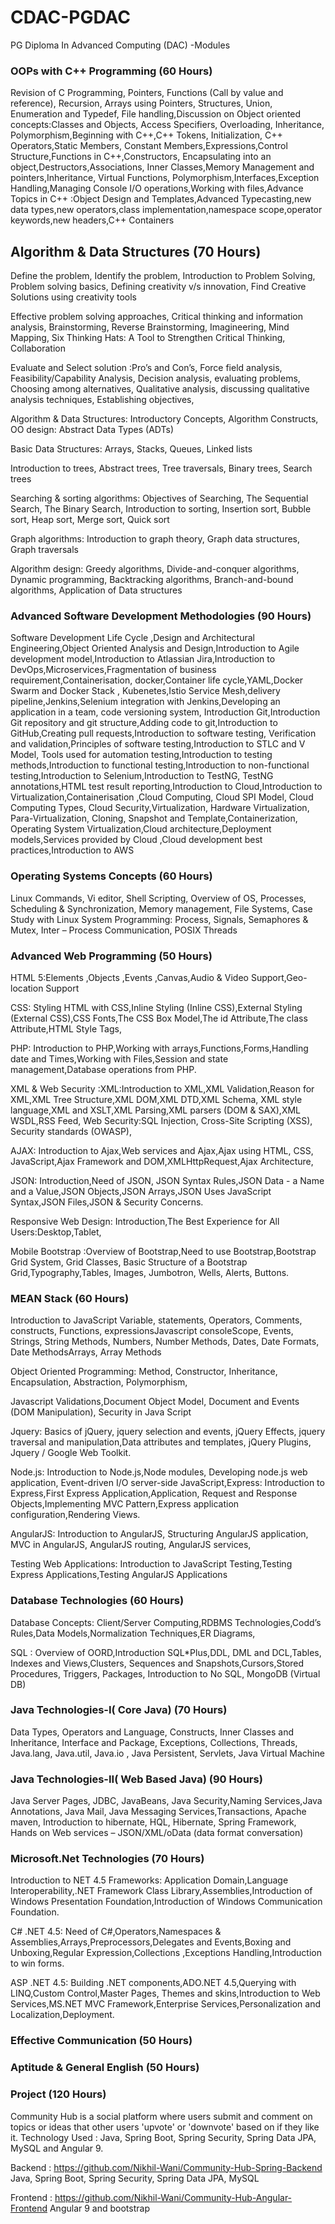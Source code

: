 # CDAC-PGDAC

PG Diploma In Advanced Computing (DAC) -Modules

### OOPs with C++ Programming                                                 (60 Hours)  
  
Revision of C Programming, Pointers, Functions (Call by value and reference), Recursion, Arrays using Pointers, Structures, Union, Enumeration and Typedef, File handling,Discussion on Object oriented concepts:Classes and Objects, Access Specifiers, Overloading, Inheritance, Polymorphism,Beginning with C++,C++ Tokens, Initialization, C++ Operators,Static Members, Constant Members,Expressions,Control Structure,Functions in C++,Constructors, Encapsulating into an object,Destructors,Associations, Inner Classes,Memory Management and pointers,Inheritance, Virtual Functions, Polymorphism,Interfaces,Exception Handling,Managing Console I/O operations,Working with files,Advance Topics in C++ :Object Design and Templates,Advanced Typecasting,new data types,new operators,class implementation,namespace scope,operator keywords,new headers,C++ Containers

## Algorithm & Data Structures                                                (70 Hours) 
  
Define the problem, Identify the problem, Introduction to Problem Solving, Problem solving basics, Defining creativity v/s innovation, Find Creative Solutions using creativity tools

Effective problem solving approaches, Critical thinking and information analysis, Brainstorming, Reverse Brainstorming, Imagineering, Mind Mapping, Six Thinking Hats: A Tool to Strengthen Critical Thinking, Collaboration

Evaluate and Select solution :Pro’s and Con’s, Force field analysis, Feasibility/Capability Analysis, Decision analysis, evaluating problems, Choosing among alternatives, Qualitative analysis, discussing qualitative analysis techniques, Establishing objectives, 

Algorithm & Data Structures: Introductory Concepts, Algorithm Constructs, OO design: Abstract Data Types (ADTs)

Basic Data Structures: Arrays, Stacks, Queues, Linked lists

Introduction to trees, Abstract trees, Tree traversals, Binary trees, Search trees

Searching & sorting algorithms: Objectives of Searching, The Sequential Search, The Binary Search, Introduction to sorting, Insertion sort, Bubble sort, Heap sort, Merge sort, Quick sort

Graph algorithms: Introduction to graph theory, Graph data structures, Graph traversals

Algorithm design: Greedy algorithms, Divide-and-conquer algorithms, Dynamic programming, Backtracking algorithms, Branch-and-bound algorithms, Application of Data structures

### Advanced Software Development Methodologies  (90 Hours)
  
Software Development Life Cycle ,Design and Architectural Engineering,Object Oriented Analysis and Design,Introduction to Agile development model,Introduction to Atlassian Jira,Introduction to DevOps,Microservices,Fragmentation of business requirement,Containerisation, docker,Container life cycle,YAML,Docker Swarm and Docker Stack , Kubenetes,Istio Service Mesh,delivery pipeline,Jenkins,Selenium integration with Jenkins,Developing an application in a team, code versioning system, Introduction Git,Introduction Git repository and git structure,Adding code to git,Introduction to GitHub,Creating pull requests,Introduction to software testing, Verification and validation,Principles of software testing,Introduction to STLC and V Model, Tools used for automation testing,Introduction to testing methods,Introduction to functional testing,Introduction to non-functional testing,Introduction to Selenium,Introduction to TestNG, TestNG annotations,HTML test result reporting,Introduction to Cloud,Introduction to Virtualization,Containerisation ,Cloud Computing, Cloud SPI Model, Cloud Computing Types, Cloud Security,Virtualization, Hardware Virtualization, Para-Virtualization, Cloning, Snapshot and Template,Containerization, Operating System Virtualization,Cloud architecture,Deployment models,Services provided by Cloud ,Cloud development best practices,Introduction to AWS

### Operating Systems Concepts      (60 Hours)
  
Linux Commands, Vi editor, Shell Scripting, Overview of OS, Processes, Scheduling & Synchronization, Memory management, File Systems, Case Study with Linux System Programming: Process, Signals, Semaphores & Mutex, Inter – Process Communication, POSIX Threads

### Advanced Web Programming     (50 Hours)
  
HTML 5:Elements ,Objects ,Events ,Canvas,Audio & Video Support,Geo-location Support

CSS: Styling HTML with CSS,Inline Styling (Inline CSS),External Styling (External CSS),CSS Fonts,The CSS Box Model,The id Attribute,The class Attribute,HTML Style Tags,

PHP: Introduction to PHP,Working with arrays,Functions,Forms,Handling date and Times,Working with Files,Session and state management,Database operations from PHP.

XML & Web Security :XML:Introduction to XML,XML Validation,Reason for XML,XML Tree Structure,XML DOM,XML DTD,XML Schema, XML style language,XML and XSLT,XML Parsing,XML parsers (DOM & SAX),XML WSDL,RSS Feed, Web Security:SQL Injection, Cross-Site Scripting (XSS), Security standards (OWASP),

AJAX: Introduction to Ajax,Web services and Ajax,Ajax using HTML, CSS, JavaScript,Ajax Framework and DOM,XMLHttpRequest,Ajax Architecture,

JSON: Introduction,Need of JSON, JSON Syntax Rules,JSON Data - a Name and a Value,JSON Objects,JSON Arrays,JSON Uses JavaScript Syntax,JSON Files,JSON & Security Concerns.

Responsive Web Design: Introduction,The Best Experience for All Users:Desktop,Tablet, 

Mobile Bootstrap :Overview of Bootstrap,Need to use Bootstrap,Bootstrap Grid System, Grid Classes, Basic Structure of a Bootstrap Grid,Typography,Tables, Images, Jumbotron, Wells, Alerts, Buttons.

### MEAN Stack    (60 Hours)  
  
Introduction to JavaScript Variable, statements, Operators, Comments, constructs, Functions, expressionsJavascript consoleScope, Events, Strings, String Methods, Numbers, Number Methods, Dates, Date Formats, Date MethodsArrays, Array Methods

Object Oriented Programming: Method, Constructor, Inheritance, Encapsulation, Abstraction, Polymorphism,

Javascript Validations,Document Object Model, Document and Events (DOM Manipulation), Security in Java Script

Jquery: Basics of jQuery, jquery selection and events, jQuery Effects, jquery traversal and manipulation,Data attributes and templates, jQuery Plugins, Jquery / Google Web Toolkit.

Node.js: Introduction to Node.js,Node modules, Developing node.js web application, Event-driven I/O server-side JavaScript,Express: Introduction to Express,First Express Application,Application, Request and Response Objects,Implementing MVC Pattern,Express application configuration,Rendering Views.

AngularJS: Introduction to AngularJS, Structuring AngularJS application, MVC in AngularJS, AngularJS routing, AngularJS services,

Testing Web Applications: Introduction to JavaScript Testing,Testing Express Applications,Testing AngularJS Applications

###  Database Technologies  (60 Hours)  
  
Database Concepts: Client/Server Computing,RDBMS Technologies,Codd’s Rules,Data Models,Normalization Techniques,ER Diagrams,

SQL : Overview of OORD,Introduction SQL*Plus,DDL, DML and DCL,Tables, Indexes and Views,Clusters, Sequences and Snapshots,Cursors,Stored Procedures, Triggers, Packages, Introduction to No SQL, MongoDB (Virtual DB)

### Java Technologies-I( Core Java)     (70 Hours)  
  
Data Types, Operators and Language, Constructs, Inner Classes and Inheritance, Interface and Package, Exceptions, Collections, Threads, Java.lang, Java.util,  Java.io , Java Persistent, Servlets, Java Virtual Machine

### Java Technologies-II( Web Based Java)     (90 Hours)
  
Java Server Pages, JDBC, JavaBeans, Java Security,Naming Services,Java Annotations, Java Mail, Java Messaging Services,Transactions, Apache maven, Introduction to hibernate, HQL, Hibernate, Spring Framework, Hands on Web services – JSON/XML/oData (data format conversation)

### Microsoft.Net Technologies     (70 Hours)
  
Introduction to NET 4.5 Frameworks: Application Domain,Language Interoperability,.NET Framework Class Library,Assemblies,Introduction of Windows Presentation Foundation,Introduction of Windows Communication Foundation.

C# .NET 4.5: Need of C#,Operators,Namespaces & Assemblies,Arrays,Preprocessors,Delegates and Events,Boxing and Unboxing,Regular Expression,Collections ,Exceptions Handling,Introduction to win forms.

ASP .NET 4.5: Building .NET components,ADO.NET 4.5,Querying with LINQ,Custom Control,Master Pages, Themes and skins,Introduction to Web Services,MS.NET MVC Framework,Enterprise Services,Personalization and Localization,Deployment.

### Effective Communication  (50 Hours)  
### Aptitude & General English (50 Hours) 
### Project   (120 Hours)
Community Hub is a social platform where users submit and comment on topics or ideas that other users 'upvote' or 'downvote' based on if they like it. Technology Used : Java, Spring Boot, Spring Security, Spring Data JPA, MySQL and Angular 9.

Backend : https://github.com/Nikhil-Wani/Community-Hub-Spring-Backend Java, Spring Boot, Spring Security, Spring Data JPA, MySQL

Frontend : https://github.com/Nikhil-Wani/Community-Hub-Angular-Frontend Angular 9 and bootstrap
